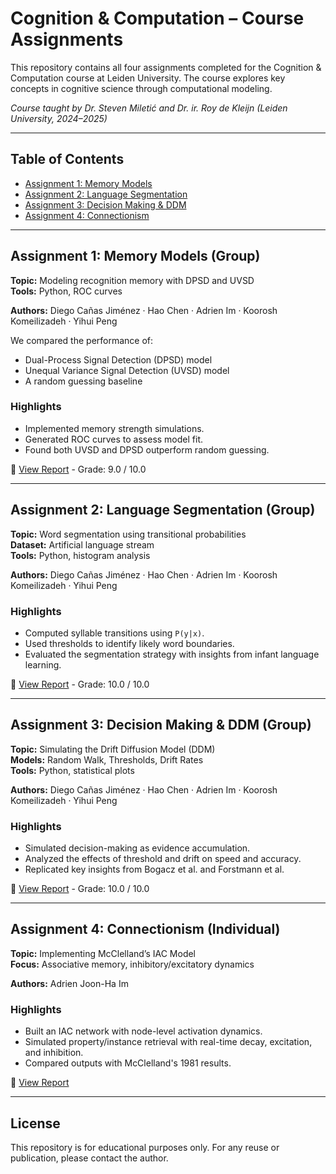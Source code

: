 # Cognition & Computation – Course Assignments

This repository contains all four assignments completed for the Cognition & Computation course at Leiden University. The course explores key concepts in cognitive science through computational modeling.

_Course taught by Dr. Steven Miletić and Dr. ir. Roy de Kleijn (Leiden University, 2024–2025)_

---

## Table of Contents

- [Assignment 1: Memory Models](#assignment-1-memory-models-group)
- [Assignment 2: Language Segmentation](#assignment-2-language-segmentation-group)
- [Assignment 3: Decision Making & DDM](#assignment-3-decision-making--ddm-group)
- [Assignment 4: Connectionism](#assignment-4-connectionism-individual)

---

## Assignment 1: Memory Models (Group)

**Topic:** Modeling recognition memory with DPSD and UVSD  
**Tools:** Python, ROC curves

**Authors:** Diego Cañas Jiménez · Hao Chen · Adrien Im · Koorosh Komeilizadeh · Yihui Peng


We compared the performance of:
- Dual-Process Signal Detection (DPSD) model
- Unequal Variance Signal Detection (UVSD) model
- A random guessing baseline

### Highlights
- Implemented memory strength simulations.
- Generated ROC curves to assess model fit.
- Found both UVSD and DPSD outperform random guessing.

📄 [View Report](./Assignment%201%20-%20Memory/report.pdf) - Grade: 9.0 / 10.0

---

## Assignment 2: Language Segmentation (Group)

**Topic:** Word segmentation using transitional probabilities  
**Dataset:** Artificial language stream  
**Tools:** Python, histogram analysis

**Authors:** Diego Cañas Jiménez · Hao Chen · Adrien Im · Koorosh Komeilizadeh · Yihui Peng

### Highlights
- Computed syllable transitions using `P(y|x)`.
- Used thresholds to identify likely word boundaries.
- Evaluated the segmentation strategy with insights from infant language learning.

📄 [View Report](./Assignment%202%20-%20Language/report.pdf) - Grade: 10.0 / 10.0


---

## Assignment 3: Decision Making & DDM (Group)

**Topic:** Simulating the Drift Diffusion Model (DDM)  
**Models:** Random Walk, Thresholds, Drift Rates  
**Tools:** Python, statistical plots

**Authors:** Diego Cañas Jiménez · Hao Chen · Adrien Im · Koorosh Komeilizadeh · Yihui Peng

### Highlights
- Simulated decision-making as evidence accumulation.
- Analyzed the effects of threshold and drift on speed and accuracy.
- Replicated key insights from Bogacz et al. and Forstmann et al.

📄 [View Report](./Assignment%203%20-%20Decision%20Making/report.pdf) - Grade: 10.0 / 10.0


---

## Assignment 4: Connectionism (Individual)

**Topic:** Implementing McClelland’s IAC Model   
**Focus:** Associative memory, inhibitory/excitatory dynamics

**Authors:** Adrien Joon-Ha Im

### Highlights
- Built an IAC network with node-level activation dynamics.
- Simulated property/instance retrieval with real-time decay, excitation, and inhibition.
- Compared outputs with McClelland's 1981 results.

📄 [View Report](./Assignment%204%20-%20Connectionism/report.pdf)

---

## License

This repository is for educational purposes only. For any reuse or publication, please contact the author.

